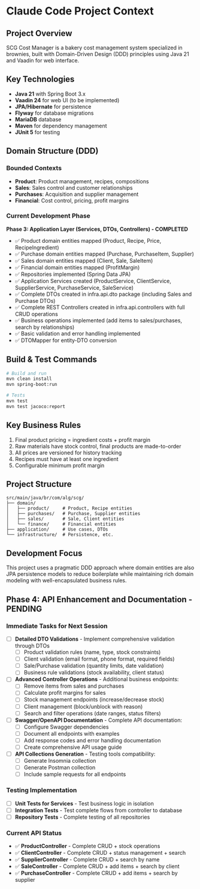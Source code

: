 # Claude Code Project Context

## Project Overview
SCG Cost Manager is a bakery cost management system specialized in brownies, built with Domain-Driven Design (DDD) principles using Java 21 and Vaadin for web interface.

## Key Technologies
- **Java 21** with Spring Boot 3.x
- **Vaadin 24** for web UI (to be implemented)
- **JPA/Hibernate** for persistence
- **Flyway** for database migrations
- **MariaDB** database
- **Maven** for dependency management
- **JUnit 5** for testing

## Domain Structure (DDD)
### Bounded Contexts
- **Product**: Product management, recipes, compositions
- **Sales**: Sales control and customer relationships  
- **Purchases**: Acquisition and supplier management
- **Financial**: Cost control, pricing, profit margins

### Current Development Phase
**Phase 3: Application Layer (Services, DTOs, Controllers) - COMPLETED**
- ✅ Product domain entities mapped (Product, Recipe, Price, RecipeIngredient)
- ✅ Purchase domain entities mapped (Purchase, PurchaseItem, Supplier) 
- ✅ Sales domain entities mapped (Client, Sale, SaleItem)
- ✅ Financial domain entities mapped (ProfitMargin)
- ✅ Repositories implemented (Spring Data JPA)
- ✅ Application Services created (ProductService, ClientService, SupplierService, PurchaseService, SaleService)
- ✅ Complete DTOs created in infra.api.dto package (including Sales and Purchase DTOs)
- ✅ Complete REST Controllers created in infra.api.controllers with full CRUD operations
- ✅ Business operations implemented (add items to sales/purchases, search by relationships)
- ✅ Basic validation and error handling implemented
- ✅ DTOMapper for entity-DTO conversion

## Build & Test Commands
```bash
# Build and run
mvn clean install
mvn spring-boot:run

# Tests
mvn test
mvn test jacoco:report
```

## Key Business Rules
1. Final product pricing = ingredient costs + profit margin
2. Raw materials have stock control, final products are made-to-order
3. All prices are versioned for history tracking
4. Recipes must have at least one ingredient
5. Configurable minimum profit margin

## Project Structure
```
src/main/java/br/com/alg/scg/
├── domain/
│   ├── product/     # Product, Recipe entities
│   ├── purchases/   # Purchase, Supplier entities  
│   ├── sales/       # Sale, Client entities
│   └── finance/     # Financial entities
├── application/     # Use cases, DTOs
└── infrastructure/  # Persistence, etc.
```

## Development Focus
This project uses a pragmatic DDD approach where domain entities are also JPA persistence models to reduce boilerplate while maintaining rich domain modeling with well-encapsulated business rules.

## Phase 4: API Enhancement and Documentation - PENDING

### Immediate Tasks for Next Session
- [ ] **Detailed DTO Validations** - Implement comprehensive validation through DTOs
  - [ ] Product validation rules (name, type, stock constraints)
  - [ ] Client validation (email format, phone format, required fields)
  - [ ] Sale/Purchase validation (quantity limits, date validation)
  - [ ] Business rule validations (stock availability, client status)

- [ ] **Advanced Controller Operations** - Additional business endpoints:
  - [ ] Remove items from sales and purchases
  - [ ] Calculate profit margins for sales
  - [ ] Stock management endpoints (increase/decrease stock)
  - [ ] Client management (block/unblock with reason)
  - [ ] Search and filter operations (date ranges, status filters)

- [ ] **Swagger/OpenAPI Documentation** - Complete API documentation:
  - [ ] Configure Swagger dependencies
  - [ ] Document all endpoints with examples
  - [ ] Add response codes and error handling documentation
  - [ ] Create comprehensive API usage guide

- [ ] **API Collections Generation** - Testing tools compatibility:
  - [ ] Generate Insomnia collection
  - [ ] Generate Postman collection
  - [ ] Include sample requests for all endpoints

### Testing Implementation
- [ ] **Unit Tests for Services** - Test business logic in isolation
- [ ] **Integration Tests** - Test complete flows from controller to database
- [ ] **Repository Tests** - Complete testing of all repositories

### Current API Status
- ✅ **ProductController** - Complete CRUD + stock operations
- ✅ **ClientController** - Complete CRUD + status management + search
- ✅ **SupplierController** - Complete CRUD + search by name
- ✅ **SaleController** - Complete CRUD + add items + search by client
- ✅ **PurchaseController** - Complete CRUD + add items + search by supplier